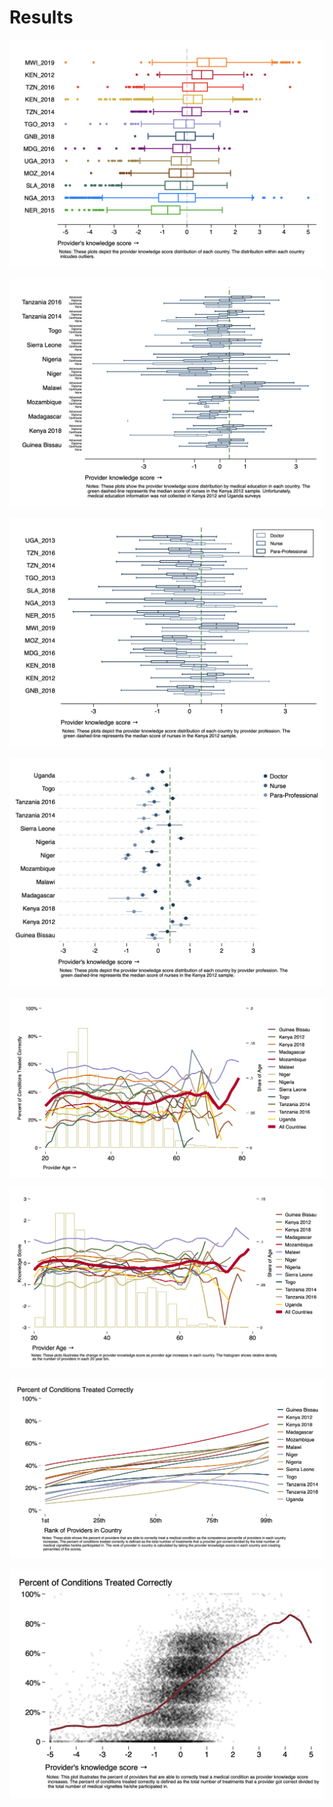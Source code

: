 # Results



![](prov_knowledge.png)

![](prov_mededu.png)

![](cadre_knowledge.png)

![](scatter_cadre_knowledge.png)

![](treat_scatter_age.png)

![](treat_knowledge_score.png)

![](treat_percentile_lowess_2.png)

![](treat_scatter_knowledge.png)